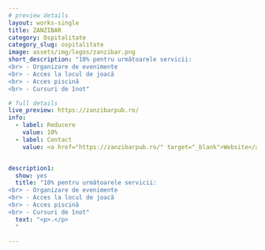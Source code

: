 ```yaml
---
# preview details
layout: works-single
title: ZANZIBAR
category: Ospitalitate
category_slug: ospitalitate
image: assets/img/logos/zanzibar.png
short_description: "10% pentru următoarele servicii:
<br> - Organizare de evenimente
<br> - Acces la locul de joacă
<br> - Acces piscină
<br> - Cursuri de înot"

# full details
live_preview: https://zanzibarpub.ro/
info:
  - label: Reducere
    value: 10% 
  - label: Contact
    value: <a href="https://zanzibarpub.ro/" target="_blank">Website</a>


description1:
  show: yes
  title: "10% pentru următoarele servicii:
<br> - Organizare de evenimente
<br> - Acces la locul de joacă
<br> - Acces piscină
<br> - Cursuri de înot"
  text: "<p>.</p>
  "

---
```

